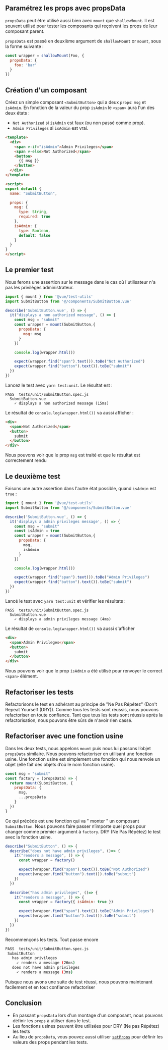 
## Paramétrez les props avec propsData

`propsData` peut être utilisé aussi bien avec `mount` que `shallowMount`. Il est souvent utilisé pour tester les composants qui reçoivent les props de leur composant parent.

`propsData` est passé en deuxième argument de `shallowMount` or `mount`, sous la forme suivante :

```js
const wrapper = shallowMount(Foo, {
  propsData: {
    foo: 'bar'
  }
})
```

## Création d'un composant

Créez un simple composant `<SubmitButton>` qui a deux `props`: `msg` et `isAdmin`. En fonction de la valeur du prop `isAdmin` le `<span>` aura l'un des deux états :

* `Not Authorized` si `isAdmin` est faux (ou non passé comme prop).
* `Admin Privileges` si `isAdmin` est vrai.

```html
<template>
  <div>
    <span v-if="isAdmin">Admin Privileges</span>
    <span v-else>Not Authorized</span>
    <button>
      {{ msg }}
    </button>
  </div>
</template>

<script>
export default {
  name: "SubmitButton",

  props: {
    msg: {
      type: String,
      required: true
    },
    isAdmin: {
      type: Boolean,
      default: false
    }
  }
}
</script>
```

## Le premier test

Nous ferons une assertion sur le message dans le cas où l'utilisateur n'a pas les privilèges administrateur.

```js
import { mount } from '@vue/test-utils'
import SubmitButton from '@/components/SubmitButton.vue'

describe('SubmitButton.vue', () => {
  it("displays a non authorized message", () => {
    const msg = "submit"
    const wrapper = mount(SubmitButton,{
      propsData: {
        msg: msg
      }
    })

    console.log(wrapper.html())

    expect(wrapper.find("span").text()).toBe("Not Authorized")
    expect(wrapper.find("button").text()).toBe("submit")
  })
})
```

Lancez le test avec `yarn test:unit`. Le résultat est :

```
PASS  tests/unit/SubmitButton.spec.js
  SubmitButton.vue
    ✓ displays a non authorized message (15ms)
```

Le résultat de `console.log(wrapper.html())` va aussi afficher :

```html
<div>
  <span>Not Authorized</span>
  <button>
    submit
  </button>
</div>
```

Nous pouvons voir que le prop `msg` est traité et que le résultat est correctement rendu

## Le deuxième test

Faisons une autre assertion dans l'autre état possible, quand `isAdmin` est `true` :

```js
import { mount } from '@vue/test-utils'
import SubmitButton from '@/components/SubmitButton.vue'

describe('SubmitButton.vue', () => {
  it('displays a admin privileges message', () => {
    const msg = "submit"
    const isAdmin = true
    const wrapper = mount(SubmitButton,{
      propsData: {
        msg,
        isAdmin
      }
    })

    console.log(wrapper.html())

    expect(wrapper.find("span").text()).toBe("Admin Privileges")
    expect(wrapper.find("button").text()).toBe("submit")
  })
})
```

Lancé le test avec `yarn test:unit` et vérifier  les résultats :

```shell
PASS  tests/unit/SubmitButton.spec.js
  SubmitButton.vue
    ✓ displays a admin privileges message (4ms)
```

Le résultat de `console.log(wrapper.html())` va aussi s'afficher

```html
<div>
  <span>Admin Privileges</span>
  <button>
    submit
  </button>
</div>
```
Nous pouvons voir que le prop `isAdmin` a été utilisé pour renvoyer le correct `<span>` élément.

## Refactoriser les tests

Refactorisons le test en adhérant au principe de "Ne Pas Répétez" (Don't Repeat Yourself (DRY)). Comme tous les tests sont réussis, nous pouvons refactoriser en toute confiance. Tant que tous les tests sont réussis après la refactorisation, nous pouvons être sûrs de n'avoir rien cassé.

## Refactoriser avec une fonction usine

Dans les deux tests, nous appelons `mount` puis nous lui passons l’objet `propsData` similaire. Nous pouvons refactoriser en utilisant une fonction usine. Une fonction usine est simplement une fonction qui nous renvoie un objet (elle fait des objets d’où le nom fonction usine).

```js
const msg = "submit"
const factory = (propsData) => {
  return mount(SubmitButton, {
    propsData: {
      msg,
      ...propsData
    }
  })
}
```
Ce qui précède est une fonction qui va " monter " un composant `SubmitButton`. Nous pouvons faire passer n’importe quel props pour changer comme premier argument à `factory`. DRY (Ne Pas Répétez) le test avec la fonction usine.

```js
describe("SubmitButton", () => {
  describe("does not have admin privileges", ()=> {
    it("renders a message", () => {
      const wrapper = factory()

      expect(wrapper.find("span").text()).toBe("Not Authorized")
      expect(wrapper.find("button").text()).toBe("submit")
    })
  })

  describe("has admin privileges", ()=> {
    it("renders a message", () => {
      const wrapper = factory({ isAdmin: true })

      expect(wrapper.find("span").text()).toBe("Admin Privileges")
      expect(wrapper.find("button").text()).toBe("submit")
    })
  })
})
```
Recommençons les tests. Tout passe encore

```sh
PASS  tests/unit/SubmitButton.spec.js
 SubmitButton
   has admin privileges
     ✓ renders a message (26ms)
   does not have admin privileges
     ✓ renders a message (3ms)
```

Puisque nous avons une suite de test réussi, nous pouvons maintenant facilement et en tout confiance refactoriser

## Conclusion

- En passant `propsData` lors d'un montage d'un composant, nous pouvons définir les `props` à utiliser dans le test.
- Les fonctions usines peuvent être utilisées pour DRY (Ne pas Répétez) les tests
- Au lieu de `propsData`, vous pouvez aussi utiliser [`setProps`](https://vue-test-utils.vuejs.org/api/wrapper-array/#setprops-props) pour définir les valeurs des props pendant les tests.
